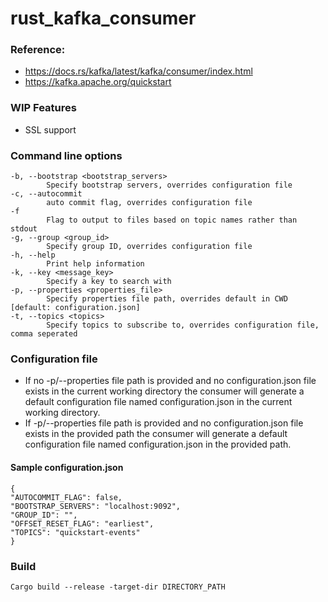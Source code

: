 # rust_kafka_consumer

### Reference:
- https://docs.rs/kafka/latest/kafka/consumer/index.html
- https://kafka.apache.org/quickstart

### WIP Features
- SSL support

### Command line options
    -b, --bootstrap <bootstrap_servers>
            Specify bootstrap servers, overrides configuration file
    -c, --autocommit
            auto commit flag, overrides configuration file
    -f
            Flag to output to files based on topic names rather than stdout
    -g, --group <group_id>
            Specify group ID, overrides configuration file
    -h, --help
            Print help information
    -k, --key <message_key>
            Specify a key to search with
    -p, --properties <properties_file>
            Specify properties file path, overrides default in CWD [default: configuration.json]
    -t, --topics <topics>
            Specify topics to subscribe to, overrides configuration file, comma seperated

### Configuration file
-   If no -p/--properties file path is provided and no configuration.json file exists in the current working directory the consumer
    will generate a default configuration file named configuration.json in the current working directory.
-   If -p/--properties file path is provided and no configuration.json file exists in the provided path the consumer
    will generate a default configuration file named configuration.json in the provided path.

#### Sample configuration.json
    {
    "AUTOCOMMIT_FLAG": false,
    "BOOTSTRAP_SERVERS": "localhost:9092",
    "GROUP_ID": "",
    "OFFSET_RESET_FLAG": "earliest",
    "TOPICS": "quickstart-events"
    }

### Build
    Cargo build --release -target-dir DIRECTORY_PATH
